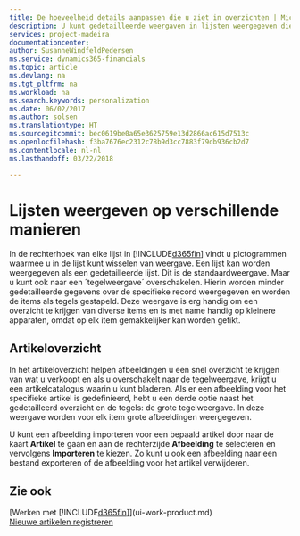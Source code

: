 ```yaml
---
title: De hoeveelheid details aanpassen die u ziet in overzichten | Microsoft Docs
description: U kunt gedetailleerde weergaven in lijsten weergegeven die meer informatie bieden, of als tekens die gemakkelijk visueel te scannen zijn.
services: project-madeira
documentationcenter: 
author: SusanneWindfeldPedersen
ms.service: dynamics365-financials
ms.topic: article
ms.devlang: na
ms.tgt_pltfrm: na
ms.workload: na
ms.search.keywords: personalization
ms.date: 06/02/2017
ms.author: solsen
ms.translationtype: HT
ms.sourcegitcommit: bec0619be0a65e3625759e13d2866ac615d7513c
ms.openlocfilehash: f3ba7676ec2312c78b9d3cc7883f79db936cb2d7
ms.contentlocale: nl-nl
ms.lasthandoff: 03/22/2018

---
```

# <a name="displaying-lists-in-different-ways"></a>Lijsten weergeven op verschillende manieren
In de rechterhoek van elke lijst in [!INCLUDE[d365fin](includes/d365fin_md.md)] vindt u pictogrammen waarmee u in de lijst kunt wisselen van weergave. Een lijst kan worden weergegeven als een gedetailleerde lijst. Dit is de standaardweergave. Maar u kunt ook naar een ´tegelweergave´ overschakelen. Hierin worden minder gedetailleerde gegevens over de specifieke record weergegeven en worden de items als tegels gestapeld. Deze weergave is erg handig om een overzicht te krijgen van diverse items en is met name handig op kleinere apparaten, omdat op elk item gemakkelijker kan worden getikt.

## <a name="items-list"></a>Artikeloverzicht
In het artikeloverzicht helpen afbeeldingen u een snel overzicht te krijgen van wat u verkoopt en als u overschakelt naar de tegelweergave, krijgt u een artikelcatalogus waarin u kunt bladeren. Als er een afbeelding voor het specifieke artikel is gedefinieerd, hebt u een derde optie naast het gedetailleerd overzicht en de tegels: de grote tegelweergave. In deze weergave worden voor elk item grote afbeeldingen weergegeven.

U kunt een afbeelding importeren voor een bepaald artikel door naar de kaart **Artikel** te gaan en aan de rechterzijde **Afbeelding** te selecteren en vervolgens **Importeren** te kiezen. Zo kunt u ook een afbeelding naar een bestand exporteren of de afbeelding voor het artikel verwijderen.  

## <a name="see-also"></a>Zie ook
[Werken met [!INCLUDE[d365fin](includes/d365fin_md.md)]](ui-work-product.md)  
[Nieuwe artikelen registreren](inventory-how-register-new-items.md)  

